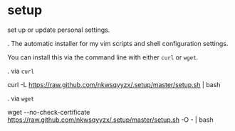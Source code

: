 setup
=====

set up or update personal settings.


. The automatic installer for my vim scripts and shell configuration settings.

You can install this via the command line with either `curl` or `wget`.

. via `curl`

curl -L https://raw.github.com/nkwsqyyzx/.setup/master/setup.sh | bash

. via `wget`

wget --no-check-certificate https://raw.github.com/nkwsqyyzx/.setup/master/setup.sh -O - | bash
